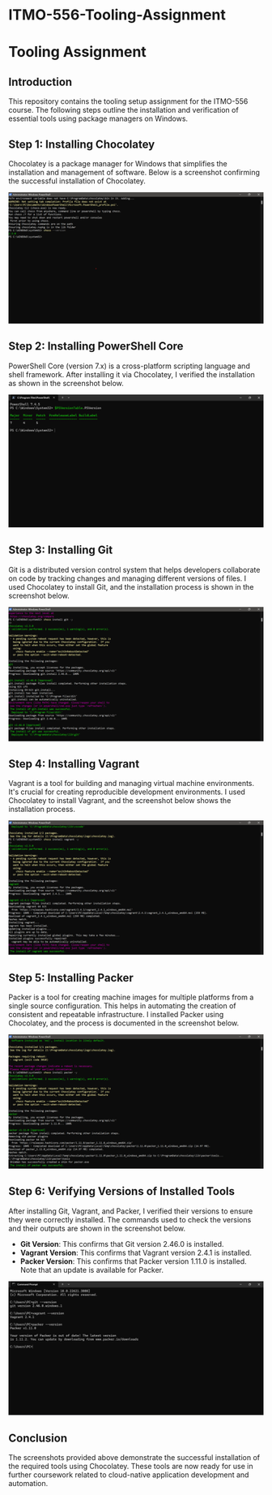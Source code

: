 # ITMO-556-Tooling-Assignment

# Tooling Assignment

## Introduction
This repository contains the tooling setup assignment for the ITMO-556 course. The following steps outline the installation and verification of essential tools using package managers on Windows.

## Step 1: Installing Chocolatey
Chocolatey is a package manager for Windows that simplifies the installation and management of software. Below is a screenshot confirming the successful installation of Chocolatey.

![Chocolatey Version](https://github.com/Bhargavipunnam/ITMO-556-Tooling-Assignment/blob/main/image%201.png)

## Step 2: Installing PowerShell Core
PowerShell Core (version 7.x) is a cross-platform scripting language and shell framework. After installing it via Chocolatey, I verified the installation as shown in the screenshot below.

![PowerShell Core Version](https://github.com/Bhargavipunnam/ITMO-556-Tooling-Assignment/blob/main/image%202.png)

## Step 3: Installing Git
Git is a distributed version control system that helps developers collaborate on code by tracking changes and managing different versions of files. I used Chocolatey to install Git, and the installation process is shown in the screenshot below.

![Git Installation](https://github.com/Bhargavipunnam/ITMO-556-Tooling-Assignment/blob/main/image%204.png)

## Step 4: Installing Vagrant
Vagrant is a tool for building and managing virtual machine environments. It's crucial for creating reproducible development environments. I used Chocolatey to install Vagrant, and the screenshot below shows the installation process.

![Vagrant Installation](https://github.com/Bhargavipunnam/ITMO-556-Tooling-Assignment/blob/main/image%205.png)

## Step 5: Installing Packer
Packer is a tool for creating machine images for multiple platforms from a single source configuration. This helps in automating the creation of consistent and repeatable infrastructure. I installed Packer using Chocolatey, and the process is documented in the screenshot below.

![Packer Installation](https://github.com/Bhargavipunnam/ITMO-556-Tooling-Assignment/blob/main/image%206.png)

## Step 6: Verifying Versions of Installed Tools
After installing Git, Vagrant, and Packer, I verified their versions to ensure they were correctly installed. The commands used to check the versions and their outputs are shown in the screenshot below.

- **Git Version**: This confirms that Git version 2.46.0 is installed.
- **Vagrant Version**: This confirms that Vagrant version 2.4.1 is installed.
- **Packer Version**: This confirms that Packer version 1.11.0 is installed. Note that an update is available for Packer.

![Version Checks](https://github.com/Bhargavipunnam/ITMO-556-Tooling-Assignment/blob/main/image%203.png)



## Conclusion
The screenshots provided above demonstrate the successful installation of the required tools using Chocolatey. These tools are now ready for use in further coursework related to cloud-native application development and automation.

